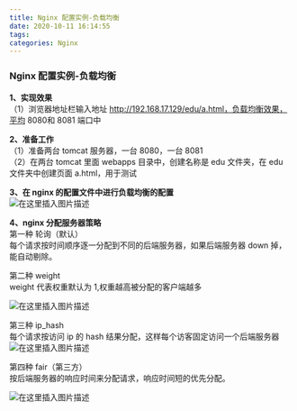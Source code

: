 ```yaml
---
title: Nginx 配置实例-负载均衡
date: 2020-10-11 16:14:55
tags: 
categories: Nginx
---
```


<!--more-->

### Nginx 配置实例-负载均衡

**1、实现效果**  
（1）浏览器地址栏输入地址 http://192.168.17.129/edu/a.html，负载均衡效果，平均 8080和 8081 端口中

**2、准备工作**  
（1）准备两台 tomcat 服务器，一台 8080，一台 8081  
（2）在两台 tomcat 里面 webapps 目录中，创建名称是 edu 文件夹，在 edu 文件夹中创建页面 a.html，用于测试

**3、在 nginx 的配置文件中进行负载均衡的配置**  
![在这里插入图片描述](https://img-blog.csdnimg.cn/2020101116090692.png?x-oss-process=image/watermark,type_ZmFuZ3poZW5naGVpdGk,shadow_10,text_aHR0cHM6Ly9ibG9nLmNzZG4ubmV0L3FxXzIxMDQwNTU5,size_16,color_FFFFFF,t_70#pic_center)

**4、nginx 分配服务器策略**  
第一种 轮询（默认）  
每个请求按时间顺序逐一分配到不同的后端服务器，如果后端服务器 down 掉，能自动剔除。

第二种 weight  
weight 代表权重默认为 1,权重越高被分配的客户端越多

![在这里插入图片描述](https://img-blog.csdnimg.cn/20201011161335897.png#pic_center)

第三种 ip\_hash  
每个请求按访问 ip 的 hash 结果分配，这样每个访客固定访问一个后端服务器  
![在这里插入图片描述](https://img-blog.csdnimg.cn/20201011161406153.png#pic_center)

第四种 fair（第三方）  
按后端服务器的响应时间来分配请求，响应时间短的优先分配。

![在这里插入图片描述](https://img-blog.csdnimg.cn/20201011161431796.png#pic_center)